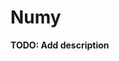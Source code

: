 # Numy

**TODO: Add description**

<!--
## Installation

If [available in Hex](https://hex.pm/docs/publish), the package can be installed
by adding `numy` to your list of dependencies in `mix.exs`:

```elixir
def deps do
  [
    {:numy, "~> 0.1.0"}
  ]
end
```

Documentation can be generated with [ExDoc](https://github.com/elixir-lang/ex_doc)
and published on [HexDocs](https://hexdocs.pm). Once published, the docs can
be found at [https://hexdocs.pm/numy](https://hexdocs.pm/numy).

-->